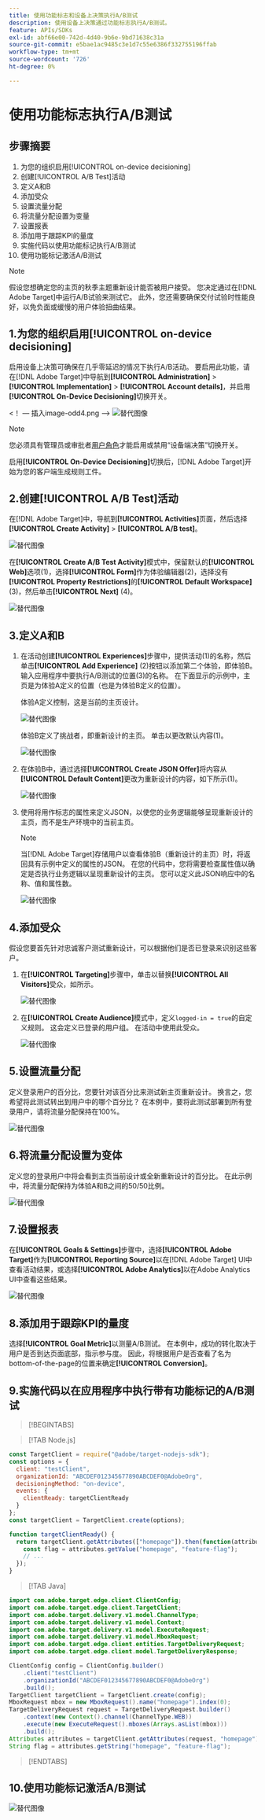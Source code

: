 ```yaml
---
title: 使用功能标志和设备上决策执行A/B测试
description: 使用设备上决策通过功能标志执行A/B测试。
feature: APIs/SDKs
exl-id: abf66e00-742d-4d40-9b6e-9bd71638c31a
source-git-commit: e5bae1ac9485c3e1d7c55e6386f332755196ffab
workflow-type: tm+mt
source-wordcount: '726'
ht-degree: 0%

---
```


# 使用功能标志执行A/B测试

## 步骤摘要

1. 为您的组织启用[!UICONTROL on-device decisioning]
1. 创建[!UICONTROL A/B Test]活动
1. 定义A和B
1. 添加受众
1. 设置流量分配
1. 将流量分配设置为变量
1. 设置报表
1. 添加用于跟踪KPI的量度
1. 实施代码以使用功能标记执行A/B测试
1. 使用功能标记激活A/B测试

>[!NOTE]
>
>假设您想确定您的主页的秋季主题重新设计能否被用户接受。 您决定通过在[!DNL Adobe Target]中运行A/B试验来测试它。 此外，您还需要确保交付试验时性能良好，以免负面或缓慢的用户体验扭曲结果。

## 1.为您的组织启用[!UICONTROL on-device decisioning]

启用设备上决策可确保在几乎零延迟的情况下执行A/B活动。 要启用此功能，请在[!DNL Adobe Target]中导航到&#x200B;**[!UICONTROL Administration]** > **[!UICONTROL Implementation]** > **[!UICONTROL Account details]**，并启用&#x200B;**[!UICONTROL On-Device Decisioning]**&#x200B;切换开关。

&lt;！ — 插入image-odd4.png —>
![替代图像](assets/asset-odd-toggle.png)

>[!NOTE]
>
>您必须具有管理员或审批者[用户角色](https://experienceleague.adobe.com/docs/target/using/administer/manage-users/user-management.html?lang=zh-Hans)才能启用或禁用“设备端决策”切换开关。

启用&#x200B;**[!UICONTROL On-Device Decisioning]**&#x200B;切换后，[!DNL Adobe Target]开始为您的客户端生成规则工件。

## 2.创建[!UICONTROL A/B Test]活动

在[!DNL Adobe Target]中，导航到&#x200B;**[!UICONTROL Activities]**&#x200B;页面，然后选择&#x200B;**[!UICONTROL Create Activity]** > **[!UICONTROL A/B test]**。

![替代图像](assets/asset-ab.png)

在&#x200B;**[!UICONTROL Create A/B Test Activity]**&#x200B;模式中，保留默认的&#x200B;**[!UICONTROL Web]**&#x200B;选项(1)，选择&#x200B;**[!UICONTROL Form]**&#x200B;作为体验编辑器(2)，选择没有&#x200B;**[!UICONTROL Property Restrictions]**&#x200B;的&#x200B;**[!UICONTROL Default Workspace]** (3)，然后单击&#x200B;**[!UICONTROL Next]** (4)。

![替代图像](assets/asset-form.png)

## 3.定义A和B

1. 在活动创建&#x200B;**[!UICONTROL Experiences]**&#x200B;步骤中，提供活动(1)的名称，然后单击&#x200B;**[!UICONTROL Add Experience]** (2)按钮以添加第二个体验，即体验B。 输入应用程序中要执行A/B测试的位置(3)的名称。 在下面显示的示例中，主页是为体验A定义的位置（也是为体验B定义的位置）。

   体验A定义控制，这是当前的主页设计。

   ![替代图像](assets/asset-exp-a.png)

   体验B定义了挑战者，即重新设计的主页。 单击以更改默认内容(1)。

   ![替代图像](assets/asset-exp-b.png)

1. 在体验B中，通过选择&#x200B;**[!UICONTROL Create JSON Offer]**&#x200B;将内容从&#x200B;**[!UICONTROL Default Content]**&#x200B;更改为重新设计的内容，如下所示(1)。

   ![替代图像](assets/asset-offer.png)

1. 使用将用作标志的属性来定义JSON，以使您的业务逻辑能够呈现重新设计的主页，而不是生产环境中的当前主页。


   >[!NOTE]
   >
   >当[!DNL Adobe Target]存储用户以查看体验B（重新设计的主页）时，将返回具有示例中定义的属性的JSON。 在您的代码中，您将需要检查属性值以确定是否执行业务逻辑以呈现重新设计的主页。 您可以定义此JSON响应中的名称、值和属性数。

   ![替代图像](assets/asset-homepage.png)

## 4.添加受众

假设您要首先针对忠诚客户测试重新设计，可以根据他们是否已登录来识别这些客户。

1. 在&#x200B;**[!UICONTROL Targeting]**&#x200B;步骤中，单击以替换&#x200B;**[!UICONTROL All Visitors]**&#x200B;受众，如所示。

   ![替代图像](assets/asset-all-audiences.png)

1. 在&#x200B;**[!UICONTROL Create Audience]**&#x200B;模式中，定义`logged-in = true`的自定义规则。 这会定义已登录的用户组。 在活动中使用此受众。

   ![替代图像](assets/asset-audience.png)

## 5.设置流量分配

定义登录用户的百分比，您要针对该百分比来测试新主页重新设计。 换言之，您希望将此测试转出到用户中的哪个百分比？ 在本例中，要将此测试部署到所有登录用户，请将流量分配保持在100%。

![替代图像](assets/asset-allocation.png)

## 6.将流量分配设置为变体

定义您的登录用户中将会看到主页当前设计或全新重新设计的百分比。 在此示例中，将流量分配保持为体验A和B之间的50/50比例。

![替代图像](assets/asset-traffic-distribution.png)

## 7.设置报表

在&#x200B;**[!UICONTROL Goals & Settings]**&#x200B;步骤中，选择&#x200B;**[!UICONTROL Adobe Target]**&#x200B;作为&#x200B;**[!UICONTROL Reporting Source]**&#x200B;以在[!DNL Adobe Target] UI中查看活动结果，或选择&#x200B;**[!UICONTROL Adobe Analytics]**&#x200B;以在Adobe Analytics UI中查看这些结果。

![替代图像](assets/asset-reporting.png)

## 8.添加用于跟踪KPI的量度

选择&#x200B;**[!UICONTROL Goal Metric]**&#x200B;以测量A/B测试。 在本例中，成功的转化取决于用户是否到达页面底部，指示参与度。 因此，将根据用户是否查看了名为bottom-of-the-page的位置来确定&#x200B;**[!UICONTROL Conversion]**。

## 9.实施代码以在应用程序中执行带有功能标记的A/B测试

>[!BEGINTABS]

>[!TAB Node.js]

```js {line-numbers="true"}
const TargetClient = require("@adobe/target-nodejs-sdk");
const options = {
  client: "testClient",
  organizationId: "ABCDEF012345677890ABCDEF0@AdobeOrg",
  decisioningMethod: "on-device",
  events: {
    clientReady: targetClientReady
  }
};
const targetClient = TargetClient.create(options);

function targetClientReady() {
  return targetClient.getAttributes(["homepage"]).then(function(attributes) {
    const flag = attributes.getValue("homepage", "feature-flag");
    // ...
  });
}
```

>[!TAB Java]

```java {line-numbers="true"}
import com.adobe.target.edge.client.ClientConfig;
import com.adobe.target.edge.client.TargetClient;
import com.adobe.target.delivery.v1.model.ChannelType;
import com.adobe.target.delivery.v1.model.Context;
import com.adobe.target.delivery.v1.model.ExecuteRequest;
import com.adobe.target.delivery.v1.model.MboxRequest;
import com.adobe.target.edge.client.entities.TargetDeliveryRequest;
import com.adobe.target.edge.client.model.TargetDeliveryResponse;

ClientConfig config = ClientConfig.builder()
    .client("testClient")
    .organizationId("ABCDEF012345677890ABCDEF0@AdobeOrg")
    .build();
TargetClient targetClient = TargetClient.create(config);
MboxRequest mbox = new MboxRequest().name("homepage").index(0);
TargetDeliveryRequest request = TargetDeliveryRequest.builder()
    .context(new Context().channel(ChannelType.WEB))
    .execute(new ExecuteRequest().mboxes(Arrays.asList(mbox)))
    .build();
Attributes attributes = targetClient.getAttributes(request, "homepage");
String flag = attributes.getString("homepage", "feature-flag");
```

>[!ENDTABS]

## 10.使用功能标记激活A/B测试

![替代图像](assets/asset-activate.png)
